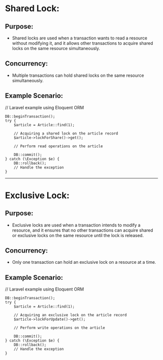 # Shared Lock:
## Purpose: 
- Shared locks are used when a transaction wants to read a resource without modifying it, and it allows other transactions to acquire shared locks on the same resource simultaneously.
## Concurrency: 
- Multiple transactions can hold shared locks on the same resource simultaneously.
## Example Scenario:
// Laravel example using Eloquent ORM

    DB::beginTransaction();
    try {
        $article = Article::find(1);

        // Acquiring a shared lock on the article record
        $article->lockForShare()->get();
    
        // Perform read operations on the article
    
        DB::commit();
    } catch (\Exception $e) {
        DB::rollback();
        // Handle the exception
    }
------------

# Exclusive Lock:
## Purpose: 
- Exclusive locks are used when a transaction intends to modify a resource, and it ensures that no other transactions can acquire shared or exclusive locks on the same resource until the lock is released.
## Concurrency: 
- Only one transaction can hold an exclusive lock on a resource at a time.
## Example Scenario:
// Laravel example using Eloquent ORM

    DB::beginTransaction();
    try {
        $article = Article::find(1);
    
        // Acquiring an exclusive lock on the article record
        $article->lockForUpdate()->get();
    
        // Perform write operations on the article
    
        DB::commit();
    } catch (\Exception $e) {
        DB::rollback();
        // Handle the exception
    }
